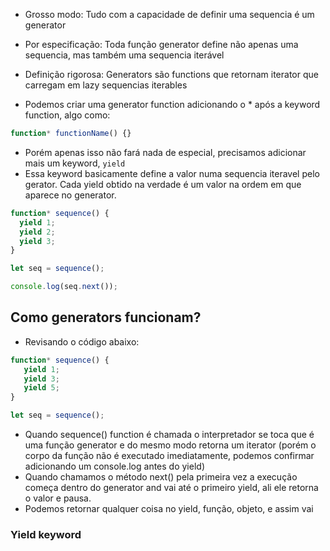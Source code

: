 - Grosso modo: Tudo com a capacidade de definir uma sequencia é um generator
- Por especificação: Toda função generator define não apenas uma sequencia, mas também uma sequencia iterável
- Definição rigorosa: Generators são functions que retornam iterator que carregam em lazy sequencias iterables

- Podemos criar uma generator function adicionando o \* após a keyword function, algo como:
```js
function* functionName() {}
```
- Porém apenas isso não fará nada de especial, precisamos adicionar mais um keyword, `yield`
- Essa keyword basicamente define a valor numa sequencia iteravel pelo gerator. Cada yield obtido na verdade é um valor na ordem em que aparece no generator.
```js
function* sequence() {
  yield 1;
  yield 2;
  yield 3;
}

let seq = sequence();

console.log(seq.next());
```

## Como generators funcionam?
- Revisando o código abaixo:
```js
function* sequence() {
   yield 1;
   yield 3;
   yield 5;
}

let seq = sequence();
```
- Quando sequence() function é chamada o interpretador se toca que é uma função generator e do mesmo modo retorna um iterator (porém o corpo da função não é executado imediatamente, podemos confirmar adicionando um console.log antes do yield)
- Quando chamamos o método next() pela primeira vez a execução começa dentro do generator and vai até o primeiro yield, ali ele retorna o valor e pausa.
- Podemos retornar qualquer coisa no yield, função, objeto, e assim vai

### Yield keyword

